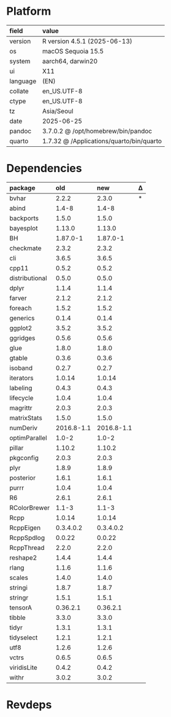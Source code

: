 # Platform

|field    |value                                    |
|:--------|:----------------------------------------|
|version  |R version 4.5.1 (2025-06-13)             |
|os       |macOS Sequoia 15.5                       |
|system   |aarch64, darwin20                        |
|ui       |X11                                      |
|language |(EN)                                     |
|collate  |en_US.UTF-8                              |
|ctype    |en_US.UTF-8                              |
|tz       |Asia/Seoul                               |
|date     |2025-06-25                               |
|pandoc   |3.7.0.2 @ /opt/homebrew/bin/pandoc       |
|quarto   |1.7.32 @ /Applications/quarto/bin/quarto |

# Dependencies

|package        |old        |new        |Δ  |
|:--------------|:----------|:----------|:--|
|bvhar          |2.2.2      |2.3.0      |*  |
|abind          |1.4-8      |1.4-8      |   |
|backports      |1.5.0      |1.5.0      |   |
|bayesplot      |1.13.0     |1.13.0     |   |
|BH             |1.87.0-1   |1.87.0-1   |   |
|checkmate      |2.3.2      |2.3.2      |   |
|cli            |3.6.5      |3.6.5      |   |
|cpp11          |0.5.2      |0.5.2      |   |
|distributional |0.5.0      |0.5.0      |   |
|dplyr          |1.1.4      |1.1.4      |   |
|farver         |2.1.2      |2.1.2      |   |
|foreach        |1.5.2      |1.5.2      |   |
|generics       |0.1.4      |0.1.4      |   |
|ggplot2        |3.5.2      |3.5.2      |   |
|ggridges       |0.5.6      |0.5.6      |   |
|glue           |1.8.0      |1.8.0      |   |
|gtable         |0.3.6      |0.3.6      |   |
|isoband        |0.2.7      |0.2.7      |   |
|iterators      |1.0.14     |1.0.14     |   |
|labeling       |0.4.3      |0.4.3      |   |
|lifecycle      |1.0.4      |1.0.4      |   |
|magrittr       |2.0.3      |2.0.3      |   |
|matrixStats    |1.5.0      |1.5.0      |   |
|numDeriv       |2016.8-1.1 |2016.8-1.1 |   |
|optimParallel  |1.0-2      |1.0-2      |   |
|pillar         |1.10.2     |1.10.2     |   |
|pkgconfig      |2.0.3      |2.0.3      |   |
|plyr           |1.8.9      |1.8.9      |   |
|posterior      |1.6.1      |1.6.1      |   |
|purrr          |1.0.4      |1.0.4      |   |
|R6             |2.6.1      |2.6.1      |   |
|RColorBrewer   |1.1-3      |1.1-3      |   |
|Rcpp           |1.0.14     |1.0.14     |   |
|RcppEigen      |0.3.4.0.2  |0.3.4.0.2  |   |
|RcppSpdlog     |0.0.22     |0.0.22     |   |
|RcppThread     |2.2.0      |2.2.0      |   |
|reshape2       |1.4.4      |1.4.4      |   |
|rlang          |1.1.6      |1.1.6      |   |
|scales         |1.4.0      |1.4.0      |   |
|stringi        |1.8.7      |1.8.7      |   |
|stringr        |1.5.1      |1.5.1      |   |
|tensorA        |0.36.2.1   |0.36.2.1   |   |
|tibble         |3.3.0      |3.3.0      |   |
|tidyr          |1.3.1      |1.3.1      |   |
|tidyselect     |1.2.1      |1.2.1      |   |
|utf8           |1.2.6      |1.2.6      |   |
|vctrs          |0.6.5      |0.6.5      |   |
|viridisLite    |0.4.2      |0.4.2      |   |
|withr          |3.0.2      |3.0.2      |   |

# Revdeps

